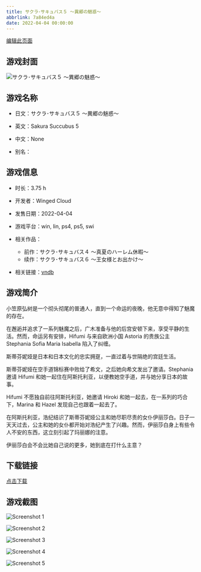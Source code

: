 ```yaml
---
title: サクラ･サキュバス５ ～異郷の魅惑～
abbrlink: 7a84ed4a
date: 2022-04-04 00:00:00
---
```

[编辑此页面](https://github.com/ACG-3/ADV3-source/blob/main/source/_posts/%E3%82%B5%E3%82%AF%E3%83%A9%EF%BD%A5%E3%82%B5%E3%82%AD%E3%83%A5%E3%83%90%E3%82%B9%EF%BC%95%20%EF%BD%9E%E7%95%B0%E9%83%B7%E3%81%AE%E9%AD%85%E6%83%91%EF%BD%9E.md)

## 游戏封面

![サクラ･サキュバス５ ～異郷の魅惑～](https://pan.timero.xyz/d/onedrive/img_lib_001/%E3%82%B5%E3%82%AF%E3%83%A9%EF%BD%A5%E3%82%B5%E3%82%AD%E3%83%A5%E3%83%90%E3%82%B9%EF%BC%95%20%EF%BD%9E%E7%95%B0%E9%83%B7%E3%81%AE%E9%AD%85%E6%83%91%EF%BD%9E_cover.avif)


## 游戏名称

- 日文：サクラ･サキュバス５ ～異郷の魅惑～
- 英文：Sakura Succubus 5
- 中文：None

- 别名：


## 游戏信息

- 时长：3.75 h
- 开发者：Winged Cloud
- 发售日期：2022-04-04
- 游戏平台：win, lin, ps4, ps5, swi
- 相关作品：
   - 前作：サクラ･サキュバス４ ～真夏のハーレム休暇～
   - 续作：サクラ･サキュバス６ ～王女様とお出かけ～

- 相关链接：[vndb](https://vndb.org/v33725)


## 游戏简介

小笠原弘树是一个彻头彻尾的普通人，直到一个命运的夜晚，他无意中得知了魅魔的存在。

在邂逅并追求了一系列魅魔之后，广木准备与他的后宫安顿下来，享受平静的生活。然而，命运另有安排，Hifumi 与来自欧洲小国 Astoria 的贵族公主 Stephania Sofia Maria Isabella 陷入了纠缠。

斯蒂芬妮娅是日本和日本文化的忠实拥趸，一直过着与世隔绝的宫廷生活。

斯蒂芬妮娅在空手道锦标赛中败给了希文，之后她向希文发出了邀请。Stephania 邀请 Hifumi 和她一起住在阿斯托利亚，以便教她空手道，并与她分享日本的故事。

Hifumi 不愿独自前往阿斯托利亚，她邀请 Hiroki 和她一起去，在一系列的巧合下，Marina 和 Hazel 发现自己也跟着一起去了。

在阿斯托利亚，浩纪结识了斯蒂芬妮娅公主和她尽职尽责的女仆伊丽莎白。日子一天天过去，公主和她的女仆都开始对浩纪产生了兴趣。然而，伊丽莎白身上有些令人不安的东西，这立刻引起了玛丽娜的注意。

伊丽莎白会不会比她自己说的更多，她到底在打什么主意？




## 下载链接

[点击下载](https://pan.timero.xyz/onedrive/adv_lib_001/%E3%82%B5%E3%82%AF%E3%83%A9%EF%BD%A5%E3%82%B5%E3%82%AD%E3%83%A5%E3%83%90%E3%82%B9%EF%BC%95%20%EF%BD%9E%E7%95%B0%E9%83%B7%E3%81%AE%E9%AD%85%E6%83%91%EF%BD%9E)


## 游戏截图


![Screenshot 1](https://pan.timero.xyz/d/onedrive/img_lib_001/%E3%82%B5%E3%82%AF%E3%83%A9%EF%BD%A5%E3%82%B5%E3%82%AD%E3%83%A5%E3%83%90%E3%82%B9%EF%BC%95%20%EF%BD%9E%E7%95%B0%E9%83%B7%E3%81%AE%E9%AD%85%E6%83%91%EF%BD%9E_Screenshot_1.avif)

![Screenshot 2](https://pan.timero.xyz/d/onedrive/img_lib_001/%E3%82%B5%E3%82%AF%E3%83%A9%EF%BD%A5%E3%82%B5%E3%82%AD%E3%83%A5%E3%83%90%E3%82%B9%EF%BC%95%20%EF%BD%9E%E7%95%B0%E9%83%B7%E3%81%AE%E9%AD%85%E6%83%91%EF%BD%9E_Screenshot_2.avif)

![Screenshot 3](https://pan.timero.xyz/d/onedrive/img_lib_001/%E3%82%B5%E3%82%AF%E3%83%A9%EF%BD%A5%E3%82%B5%E3%82%AD%E3%83%A5%E3%83%90%E3%82%B9%EF%BC%95%20%EF%BD%9E%E7%95%B0%E9%83%B7%E3%81%AE%E9%AD%85%E6%83%91%EF%BD%9E_Screenshot_3.avif)

![Screenshot 4](https://pan.timero.xyz/d/onedrive/img_lib_001/%E3%82%B5%E3%82%AF%E3%83%A9%EF%BD%A5%E3%82%B5%E3%82%AD%E3%83%A5%E3%83%90%E3%82%B9%EF%BC%95%20%EF%BD%9E%E7%95%B0%E9%83%B7%E3%81%AE%E9%AD%85%E6%83%91%EF%BD%9E_Screenshot_4.avif)

![Screenshot 5](https://pan.timero.xyz/d/onedrive/img_lib_001/%E3%82%B5%E3%82%AF%E3%83%A9%EF%BD%A5%E3%82%B5%E3%82%AD%E3%83%A5%E3%83%90%E3%82%B9%EF%BC%95%20%EF%BD%9E%E7%95%B0%E9%83%B7%E3%81%AE%E9%AD%85%E6%83%91%EF%BD%9E_Screenshot_5.avif)

